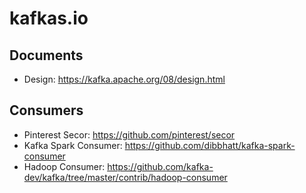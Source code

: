 # kafkas.io

## Documents

 * Design: https://kafka.apache.org/08/design.html

## Consumers

 * Pinterest Secor: https://github.com/pinterest/secor
 * Kafka Spark Consumer: https://github.com/dibbhatt/kafka-spark-consumer
 * Hadoop Consumer: https://github.com/kafka-dev/kafka/tree/master/contrib/hadoop-consumer
